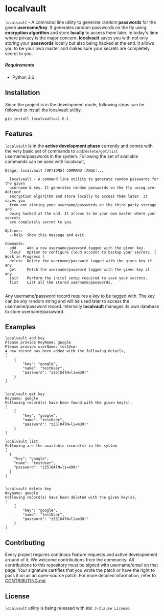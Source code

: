 # localvault

```localvault``` - A command line utility to generate random **passwords** for the given **username/key**. It generates random passwords on the fly using **encryption algorithm** and store **locally** to access them later. In today's time where privacy is the major concern, **localvault** saves you with not only storing your **passwords** locally but also being hacked at the end. It allows you to be your own master and makes sure your secrets are completely secret to you.

##### Requirements
- Python 3.6

## Installation
Since the project is in the development mode, following steps can be followed to install the localvault utility.
```
pip install localvault==1.0.1
```

## Features
```localvault``` is in the **active development phase** currently and comes with the very basic set of commands to `add/delete/get/list` username/passwords in the system. Following the set of available commands can be used with localvault,

```
Usage: localvault [OPTIONS] COMMAND [ARGS]...

  localvault - A command line utility to generate random passwords for the given
  username & key. It generates random passwords on the fly using pre-defined
  encryption algorithm and store locally to access them later. It saves you
  from not storing your username/passwords on the third party storage and
  being hacked at the end. It allows to be your own master where your secrets
  are completely secret to you.

Options:
  --help  Show this message and exit.

Commands:
  add     Add a new username/password tagged with the given key.
  cloud   Option to configure cloud account to backup your secrets. [ Work in Progress ]
  delete  Delete the username/password tagged with the given key if any.
  get     Fetch the username/password tagged with the given key if any.
  init    Perform the inital setup required to save your secrets.
  list    List all the stored username/passwords.
  
```

Any username/password record requires a key to be tagged with. The key can be any random string and will be used later to access the username/password record. Internally **localvault** manages its own database to store username/password.


## Examples
```
localvault add key
Please provide KeyName: google
Please provide userName: testUser
A new record has been added with the following details,
[
    {
        "key": "google",
        "name": "testUser",
        "password": "zZ5]O4lN=l1=mD0!"
    }
]


localvault get key
Keyname: google
Following record(s) have been found with the given key(s),
[
    {
        "key": "google",
        "name": "testUser",
        "password": "zZ5]O4lN=l1=mD0!"
    }
]

localvault list
Following are the available record(s) in the system
[
  {
    "key": "google",
    "name": "testUser",
    "password": "zZ5]O4lN=l1=mD0!"
  }
]


localvault delete key
Keyname: google
Following record(s) have been deleted with the given key(s),
[
    {
        "key": "google",
        "name": "testUser",
        "password": "zZ5]O4lN=l1=mD0!"
    }
]
```

## Contributing
Every project requires continous feature requests and active developement around of it. We welcome contributions from the community. All contributions to this repository must be signed with username/email on that page. Your signature certifies that you wrote the patch or have the right to pass it on as an open-source patch. For more detailed information, refer to [CONTRIBUTING.md]().

## License
`localvault` utility is being released with `BSD 3-Clause License`.
